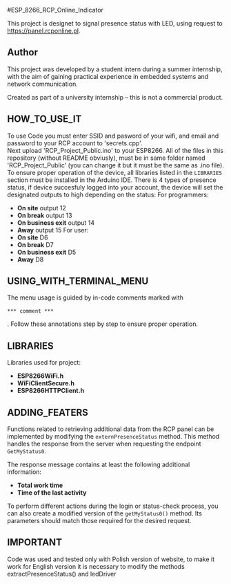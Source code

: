   #ESP_8266_RCP_Online_Indicator 

This project is designet to signal presence status with LED, using request to https://panel.rcponline.pl.

## Author

This project was developed by a student intern during a summer internship, with the aim of gaining practical experience in embedded systems and network communication.

Created as part of a university internship – this is not a commercial product.


## HOW_TO_USE_IT

To use Code you must enter SSID and pasword of your wifi, and email and password to your RCP account to  'secrets.cpp'.  
Next upload 'RCP_Project_Public.ino' to your ESP8266. All of the files in this repository (without README obviusly), must be in same folder named 'RCP_Project_Public' (you can change it but it must be the same as .ino file). To ensure proper operation of the device, all libraries listed in the `LIBRARIES` section must be installed in the Arduino IDE.
There is 4 types of presence status, if device succesfuly logged into your account, the device will set the designated outputs to high depending on the status:
For programmers: 
- **On site** output 12
- **On break** output 13
- **On business exit** output 14
- **Away** output 15
For user:
- **On site** D6
- **On break** D7
- **On business exit** D5
- **Away** D8

## USING_WITH_TERMINAL_MENU

The menu usage is guided by in-code comments marked with <pre> ``` *** comment *** ``` </pre>. Follow these annotations step by step to ensure proper operation.

## LIBRARIES

Libraries used for project:

- **ESP8266WiFi.h**
- **WiFiClientSecure.h**
- **ESP8266HTTPClient.h**


## ADDING_FEATERS

Functions related to retrieving additional data from the RCP panel can be implemented by modifying the `externPresenceStatus` method. This method handles the response from the server when requesting the endpoint `GetMyStatus0`.

The response message contains at least the following additional information:
- **Total work time**
- **Time of the last activity**

To perform different actions during the login or status-check process, you can also create a modified version of the `getMyStatus0()` method. Its parameters should match those required for the desired request.

## IMPORTANT

Code was used and tested only with Polish version of website, to make it work for English version it is necessary to modify the methods extractPresenceStatus() and ledDriver


